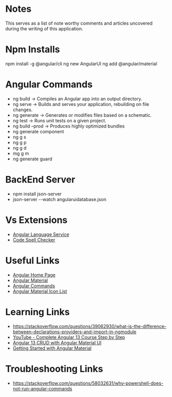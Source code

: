 # Notes
This serves as a list of note worthy comments and articles uncovered during the writing of this application.

# Npm Installs
npm install -g @angular/cli
ng new AngularUI
ng add @angular/material

# Angular Commands
* ng build -> Compiles an Angular app into an output directory.
* ng serve -> Builds and serves your application, rebuilding on file changes.
* ng generate -> Generates or modifies files based on a schematic.
* ng test -> Runs unit tests on a given project.
* ng build –prod -> Produces highly optimized bundles
* ng generate component <componentName>
* ng g s <serviceName>
* ng g p <pipeName>
* ng g d <directiveName>
* mg g m <moduleName>
* ng generate guard <guardName>

# BackEnd Server
* npm install json-server
* json-server --watch angularuidatabase.json

# Vs Extensions
* [Angular Language Service](https://marketplace.visualstudio.com/items?itemName=Angular.ng-template)
* [Code Spell Checker](https://marketplace.visualstudio.com/items?itemName=streetsidesoftware.code-spell-checker)

# Useful Links
* [Angular Home Page](https://angular.io/start)
* [Angular Material](https://material.angular.io/components/categories)
* [Angular Commands](https://angular.io/cli/generate)
* [Angular Material Icon List](https://www.angularjswiki.com/angular/angular-material-icons-list-mat-icon-list/)

# Learning Links
* https://stackoverflow.com/questions/39062930/what-is-the-difference-between-declarations-providers-and-import-in-ngmodule
* [YouTube - Complete Angular 13 Course Step by Step](https://www.youtube.com/playlist)
* [Angular 13 CRUD with Angular Material UI](https://www.youtube.com/watch?v=jGbP620NahE)
* [Getting Started with Angular Material](https://melissahoughton.dev/2020/07/12/angular-material.html)

# Troubleshooting Links
* https://stackoverflow.com/questions/58032631/why-powershell-does-not-run-angular-commands